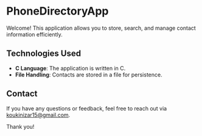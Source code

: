 # PhoneDirectoryApp

Welcome! 
This application allows you to store, search, and manage contact information efficiently.

## Technologies Used

- **C Language**: The application is written in C.
- **File Handling**: Contacts are stored in a file for persistence.

## Contact

If you have any questions or feedback, feel free to reach out via [koukinizar15@gmail.com](koukinizar15@gmail.com).

Thank you!

